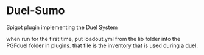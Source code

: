 # Duel-Sumo
Spigot plugin implementing the Duel System

when run for the first time, put loadout.yml from the lib folder into the PGFduel folder in plugins.
that file is the inventory that is used during a duel.